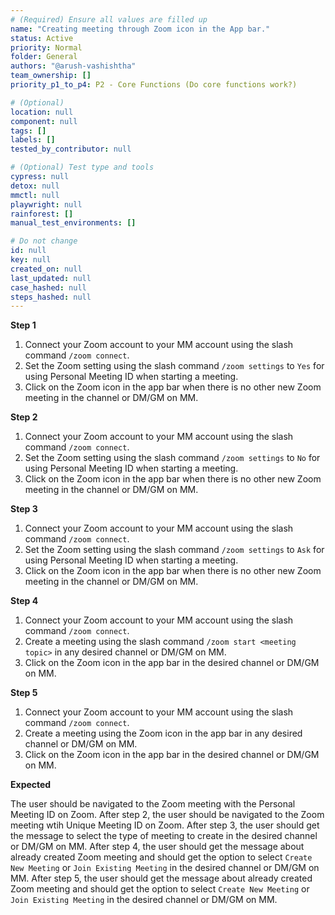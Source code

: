 ```yaml
---
# (Required) Ensure all values are filled up
name: "Creating meeting through Zoom icon in the App bar."
status: Active
priority: Normal
folder: General
authors: "@arush-vashishtha"
team_ownership: []
priority_p1_to_p4: P2 - Core Functions (Do core functions work?)

# (Optional)
location: null
component: null
tags: []
labels: []
tested_by_contributor: null

# (Optional) Test type and tools
cypress: null
detox: null
mmctl: null
playwright: null
rainforest: []
manual_test_environments: []

# Do not change
id: null
key: null
created_on: null
last_updated: null
case_hashed: null
steps_hashed: null
---
```


**Step 1**

1. Connect your Zoom account to your MM account using the slash command `/zoom connect`.
2. Set the Zoom setting using the slash command `/zoom settings` to `Yes` for using Personal Meeting ID when starting a meeting.
3. Click on the Zoom icon in the app bar when there is no other new Zoom meeting in the channel or DM/GM on MM.

**Step 2**

1. Connect your Zoom account to your MM account using the slash command `/zoom connect`.
2. Set the Zoom setting using the slash command `/zoom settings` to `No` for using Personal Meeting ID when starting a meeting.
3. Click on the Zoom icon in the app bar when there is no other new Zoom meeting in the channel or DM/GM on MM.

**Step 3**

1. Connect your Zoom account to your MM account using the slash command `/zoom connect`.
2. Set the Zoom setting using the slash command `/zoom settings` to `Ask` for using Personal Meeting ID when starting a meeting.
3. Click on the Zoom icon in the app bar when there is no other new Zoom meeting in the channel or DM/GM on MM.

**Step 4**

1. Connect your Zoom account to your MM account using the slash command `/zoom connect`.
2. Create a meeting using the slash command `/zoom start <meeting topic>` in any desired channel or DM/GM on MM.
3. Click on the Zoom icon in the app bar in the desired channel or DM/GM on MM.

**Step 5**

1. Connect your Zoom account to your MM account using the slash command `/zoom connect`.
2. Create a meeting using the Zoom icon in the app bar in any desired channel or DM/GM on MM.
3. Click on the Zoom icon in the app bar in the desired channel or DM/GM on MM.

**Expected**

The user should be navigated to the Zoom meeting with the Personal Meeting ID on Zoom.
After step 2, the user should be navigated to the Zoom meeting wtih Unique Meeting ID on Zoom.
After step 3, the user should get the message to select the type of meeting to create in the desired channel or DM/GM on MM.
After step 4, the user should get the message about already created Zoom meeting and should get the option to select `Create New Meeting` or `Join Existing Meeting` in the desired channel or DM/GM on MM.
After step 5, the user should get the message about already created Zoom meeting and should get the option to select `Create New Meeting` or `Join Existing Meeting` in the desired channel or DM/GM on MM.